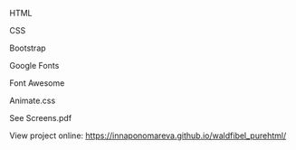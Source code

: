 HTML

CSS

Bootstrap

Google Fonts

Font Awesome

Animate.css

See Screens.pdf

View project online: https://innaponomareva.github.io/waldfibel_purehtml/
